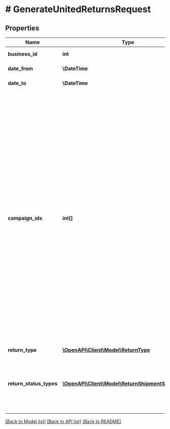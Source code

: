 # # GenerateUnitedReturnsRequest

## Properties

Name | Type | Description | Notes
------------ | ------------- | ------------- | -------------
**business_id** | **int** | Идентификатор кабинета. |
**date_from** | **\DateTime** | Начало периода, включительно. |
**date_to** | **\DateTime** | Конец периода, включительно. |
**campaign_ids** | **int[]** | Список идентификаторов кампании тех магазинов, которые нужны в отчете.  Их можно узнать с помощью запроса [GET campaigns](../../reference/campaigns/getCampaigns.md) или найти в кабинете продавца на Маркете — нажмите на название своего бизнеса и перейдите на страницу:    * **Модули и :no-translate[API]** → блок **Передача данных Маркету**.   * **Лог запросов** → выпадающий список в блоке **Показывать логи**.  ⚠️ Не используйте вместо них идентификаторы магазинов, которые указаны в кабинете продавца на Маркете рядом с названием магазина и в некоторых отчетах. | [optional]
**return_type** | [**\OpenAPI\Client\Model\ReturnType**](ReturnType.md) |  | [optional]
**return_status_types** | [**\OpenAPI\Client\Model\ReturnShipmentStatusType[]**](ReturnShipmentStatusType.md) | Статусы передачи возвратов, которые нужны в отчете.  Если их не указать, вернется информация по всем возвратам. | [optional]

[[Back to Model list]](../../README.md#models) [[Back to API list]](../../README.md#endpoints) [[Back to README]](../../README.md)
